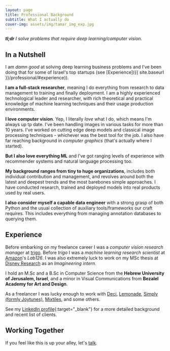 ```yaml
---
layout: page
title: Professional Background
subtitle: What I actually do
cover-img: assets/img/tamar_img_exp.jpg
---
```


***tl;dr** I solve problems that require deep learning/computer vision.*

## In a Nutshell

I am *damn good* at solving deep learning business problems and I've been doing that for some of Israel's top startups (see [Experience]({{ site.baseurl }}/professional/#experience)).

**I am a full-stack researcher**, meaning I do everything from research to data management to training and finally deployment. I am a highly experienced technological leader and researcher, with rich theoretical and practical knowledge of machine learning techniques and their usage production environments.

**I love computer vision**. Yep, I literally *love* what I do, which means I'm always up tp date. I've been handling images in various tasks for more than 10 years. I've worked on cutting edge deep models and classical image processing techniques - whichever was the best tool for the job. I also have far reaching background in *computer graphics* (that's actually where I started).

**But I also love everything ML** and I've got ranging levels of experience with recommender systems and natural language processing too.

**My background ranges from tiny to huge organizations**, includes both individual contribution and management, and revolves around both the latest and deepest trends and the most barebones simple approaches. I have conducted research, trained and deployed models into real products used by real users.

**I also consider myself a capable data engineer** with a strong grasp of both Python and the usual collection of auxiliary tools/frameworks our craft requires. This includes everything from managing annotation databases to querying them.

## Experience
Before embarking on my freelance career I was a *computer vision research manager* at [trigo](https://www.trigoretail.com). Before *trigo* I was a *machine learning research scientist* at [Amazon](https://www.amazon.com)'s *Lab126*. I was also extremely luck to work on my MSc thesis at [Disney Research](https://www.disneyresearch.com) as an *Imagineering intern*.

I hold an M.Sc and a B.Sc in Computer Science from the **Hebrew University of Jerusalem, Israel**, and a minor in Visual Communications from **Bezalel Academy for Art and Design**.

As a freelancer I was lucky enough to work with 
<a href="https://www.deci.ai/">Deci</a>, 
<a href="https://www.lemonade.com/">Lemonade</a>, 
<a href="https://www.hellosimply.com/">Simply (formly Joytunes)</a>, 
<a href="https://www.mixtiles.com/">Mixtiles</a>, 
and some others.

See my [LinkedIn profile](https://www.linkedin.com/in/nir-ben-zvi/){:target="_blank"} for a more detailed background and recent list of clients.

## Working Together

If you feel like this is up your alley, let's [talk](mailto:me@nirbenzvi.com).